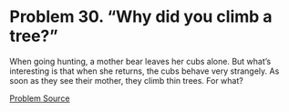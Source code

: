 # Problem 30. “Why did you climb a tree?”

When going hunting, a mother bear leaves her cubs alone. But what’s interesting is that when she returns, the cubs behave very strangely. As soon as they see their mother, they climb thin trees. For what?

[Problem Source](https://www.trizland.ru/tasks/1776/)